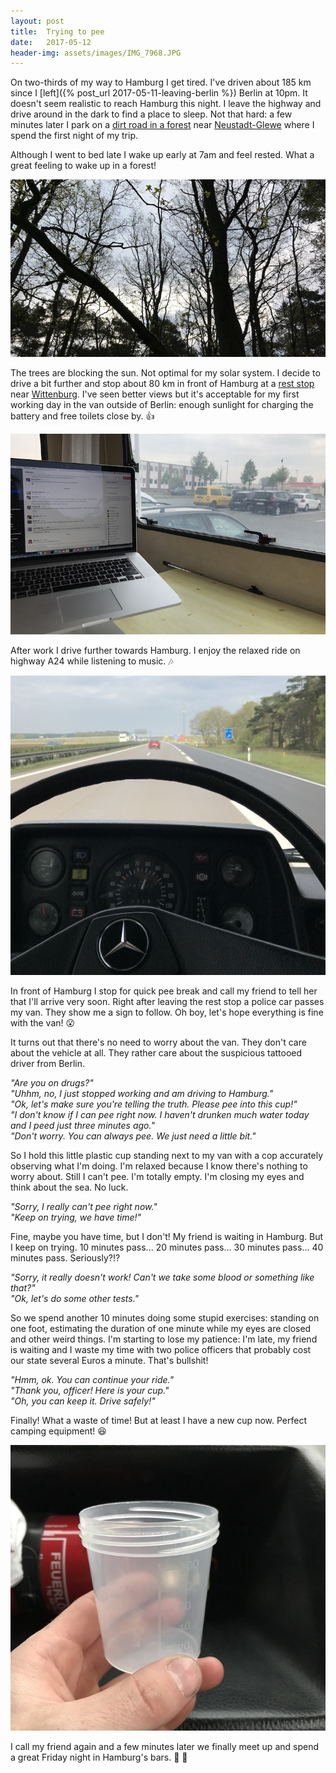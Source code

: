 ```yaml
---
layout: post
title:  Trying to pee
date:   2017-05-12
header-img: assets/images/IMG_7968.JPG
---
```


On two-thirds of my way to Hamburg I get tired. I've driven about 185 km since I [left]({% post_url 2017-05-11-leaving-berlin %}) Berlin at 10pm. It doesn't seem realistic to reach Hamburg this night. I leave the highway and drive around in the dark to find a place to sleep. Not that hard: a few minutes later I park on a [dirt road in a forest](https://goo.gl/maps/pNppiBAUVuT2) near [Neustadt-Glewe](https://www.google.com/maps/place/Neustadt-Glewe,+Germany) where I spend the first night of my trip.

Although I went to bed late I wake up early at 7am and feel rested. What a great feeling to wake up in a forest!

![Forest near Neustadt-Glewe](/assets/images/IMG_7958.JPG)

The trees are blocking the sun. Not optimal for my solar system. I decide to drive a bit further and stop about 80 km in front of Hamburg at a [rest stop](https://goo.gl/maps/W38z47hvdA52) near [Wittenburg](https://www.google.com/maps/place/Wittenburg,+Germany/). I've seen better views but it's acceptable for my first working day in the van outside of Berlin: enough sunlight for charging the battery and free toilets close by. :+1:

![Working at a rest stop near Wittenburg](/assets/images/IMG_7960.JPG)

After work I drive further towards Hamburg. I enjoy the relaxed ride on highway A24 while listening to music. :notes:

![Driving on highway A24](/assets/images/IMG_7959.JPG)

In front of Hamburg I stop for quick pee break and call my friend to tell her that I'll arrive very soon. Right after leaving the rest stop a police car passes my van. They show me a sign to follow. Oh boy, let's hope everything is fine with the van! :open_mouth:

It turns out that there's no need to worry about the van. They don't care about the vehicle at all. They rather care about the suspicious tattooed driver from Berlin.

*"Are you on drugs?"*<br>
*"Uhhm, no, I just stopped working and am driving to Hamburg."*<br>
*"Ok, let's make sure you're telling the truth. Please pee into this cup!"*<br>
*"I don't know if I can pee right now. I haven't drunken much water today and I peed just three minutes ago."*<br>
*"Don't worry. You can always pee. We just need a little bit."*

So I hold this little plastic cup standing next to my van with a cop accurately observing what I'm doing. I'm relaxed because I know there's nothing to worry about. Still I can't pee. I'm totally empty. I'm closing my eyes and think about the sea. No luck.

*"Sorry, I really can't pee right now."*<br>
*"Keep on trying, we have time!"*

Fine, maybe you have time, but I don't! My friend is waiting in Hamburg. But I keep on trying. 10 minutes pass... 20 minutes pass... 30 minutes pass... 40 minutes pass. Seriously?!?

*"Sorry, it really doesn't work! Can't we take some blood or something like that?"*<br>
*"Ok, let's do some other tests."*

So we spend another 10 minutes doing some stupid exercises: standing on one foot, estimating the duration of one minute while my eyes are closed and other weird things. I'm starting to lose my patience: I'm late, my friend is waiting and I waste my time with two police officers that probably cost our state several Euros a minute. That's bullshit!

*"Hmm, ok. You can continue your ride."*<br>
*"Thank you, officer! Here is your cup."*<br>
*"Oh, you can keep it. Drive safely!"*

Finally! What a waste of time! But at least I have a new cup now. Perfect camping equipment! :satisfied:

![Blastic cup](/assets/images/IMG_7968.JPG)

I call my friend again and a few minutes later we finally meet up and spend a great Friday night in Hamburg's bars. :tada: :beers:
